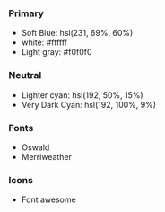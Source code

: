 ### Primary

- Soft Blue: hsl(231, 69%, 60%)
- white: #ffffff
- Light gray: #f0f0f0
### Neutral

- Lighter cyan: hsl(192, 50%, 15%)
- Very Dark Cyan: hsl(192, 100%, 9%)

### Fonts
- Oswald 
- Merriweather

### Icons
- Font awesome
